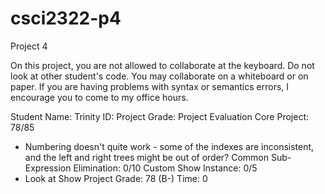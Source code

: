 # csci2322-p4
Project 4

On this project, you are not allowed to collaborate at the keyboard. Do not look at other student's
code.  You may collaborate on a whiteboard or on paper.
If you are having problems with syntax or semantics errors, I encourage you to come to my office hours.

Student Name:
Trinity ID: 
Project Grade:
Project Evaluation
Core Project: 78/85
* Numbering doesn't quite work - some of the indexes are inconsistent, and the left and right trees
  might be out of order?
Common Sub-Expression Elimination: 0/10
Custom Show Instance: 0/5
* Look at Show
Project Grade: 78 (B-)
Time: 0
